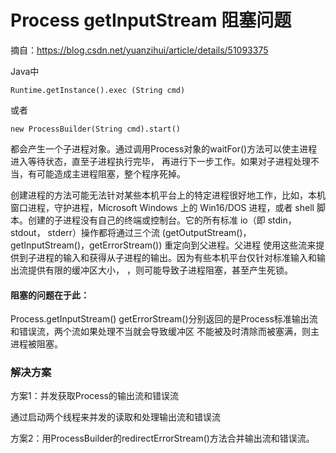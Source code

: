 # Process getInputStream 阻塞问题
摘自：https://blog.csdn.net/yuanzihui/article/details/51093375

Java中 

    Runtime.getInstance().exec (String cmd) 
或者 

    new ProcessBuilder(String cmd).start() 
都会产生一个子进程对象。通过调用Process对象的waitFor()方法可以使主进程进入等待状态，直至子进程执行完毕，
再进行下一步工作。如果对子进程处理不当，有可能造成主进程阻塞，整个程序死掉。

创建进程的方法可能无法针对某些本机平台上的特定进程很好地工作，比如，本机窗口进程，守护进程，Microsoft Windows 
上的 Win16/DOS 进程，或者 shell 脚本。创建的子进程没有自己的终端或控制台。它的所有标准 io（即 stdin，stdout，
stderr）操作都将通过三个流 (getOutputStream()，getInputStream()，getErrorStream()) 重定向到父进程。父进程
使用这些流来提供到子进程的输入和获得从子进程的输出。因为有些本机平台仅针对标准输入和输出流提供有限的缓冲区大小，
，则可能导致子进程阻塞，甚至产生死锁。

#### 阻塞的问题在于此：

Process.getInputStream() getErrorStream()分别返回的是Process标准输出流和错误流，两个流如果处理不当就会导致缓冲区
不能被及时清除而被塞满，则主进程被阻塞。

### 解决方案

方案1：并发获取Process的输出流和错误流

通过启动两个线程来并发的读取和处理输出流和错误流

方案2：用ProcessBuilder的redirectErrorStream()方法合并输出流和错误流。

